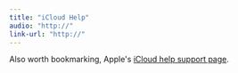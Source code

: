 ```yaml
---
title: "iCloud Help"
audio: "http://"
link-url: "http://"
---
```

<p>Also worth bookmarking, Apple's <a href="http://help.apple.com/icloud/">iCloud help support page</a>.</p>
